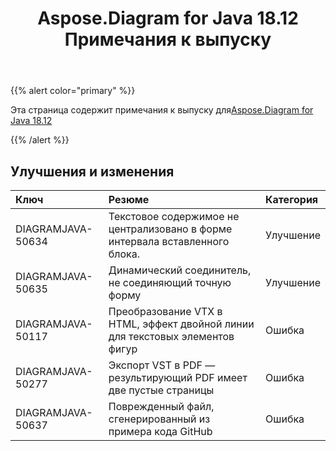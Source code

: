 ﻿---
title: Aspose.Diagram for Java 18.12 Примечания к выпуску
type: docs
weight: 10
url: /ru/java/aspose-diagram-for-java-18-12-release-notes/
---
{{% alert color="primary" %}} 

Эта страница содержит примечания к выпуску для[Aspose.Diagram for Java 18.12](https://docs.aspose.com/diagram/java/aspose-diagram-for-java-18-12-release-notes/)

{{% /alert %}} 
## **Улучшения и изменения**

|**Ключ**|**Резюме**|**Категория**|
|:- |:- |:- |
|DIAGRAMJAVA-50634|Текстовое содержимое не централизовано в форме интервала вставленного блока.|Улучшение|
|DIAGRAMJAVA-50635|Динамический соединитель, не соединяющий точную форму|Улучшение|
|DIAGRAMJAVA-50117|Преобразование VTX в HTML, эффект двойной линии для текстовых элементов фигур|Ошибка|
|DIAGRAMJAVA-50277|Экспорт VST в PDF — результирующий PDF имеет две пустые страницы|Ошибка|
|DIAGRAMJAVA-50637|Поврежденный файл, сгенерированный из примера кода GitHub|Ошибка|

